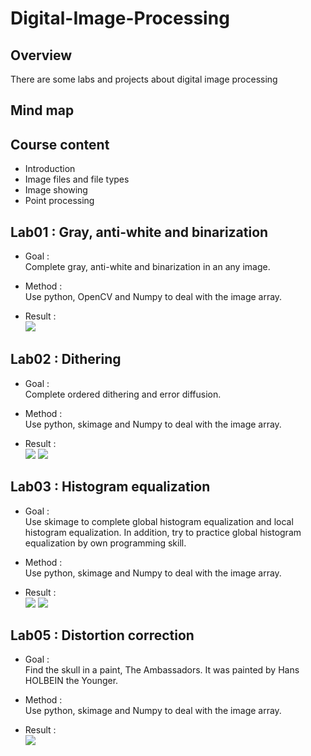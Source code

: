 # Digital-Image-Processing

## Overview
There are some labs and projects about digital image processing
>

## Mind map
>

## Course content
- Introduction
- Image files and file types
- Image showing
- Point processing
>

## Lab01 : Gray, anti-white and binarization
- Goal :      
Complete gray, anti-white and binarization in an any image.
>
- Method :      
Use python, OpenCV and Numpy to deal with the image array.
>
- Result :     
![](https://github.com/tailer954/Digital-Image-Processing/blob/master/Lab01_Gray%2C%20anti-white%20and%20binarization/LAB01_sets.PNG)
>
## Lab02 : Dithering
- Goal :      
Complete ordered dithering and error diffusion.
>
- Method :      
Use python, skimage and Numpy to deal with the image array.
>
- Result :     
![](https://github.com/tailer954/Digital-Image-Processing/blob/master/Lab02_Dithering/OrderDitherSets.PNG)
![](https://github.com/tailer954/Digital-Image-Processing/blob/master/Lab02_Dithering/ErrorDiffSets.PNG)
>
## Lab03 : Histogram equalization
- Goal :      
Use skimage to complete global histogram equalization and local histogram equalization. In addition, try to practice global histogram equalization by own programming skill.
>
- Method :      
Use python, skimage and Numpy to deal with the image array.
>
- Result :     
![](https://github.com/tailer954/Digital-Image-Processing/blob/master/Lab03_Histogram%20equalization/LAB03Sets.PNG)
![](https://github.com/tailer954/Digital-Image-Processing/blob/master/Lab03_Histogram%20equalization/HistogramSets.png)
>

## Lab05 : Distortion correction
- Goal :      
Find the skull in a paint, The Ambassadors. It was painted by Hans HOLBEIN the Younger.
>
- Method :      
Use python, skimage and Numpy to deal with the image array.
>
- Result :     
![](https://github.com/tailer954/Digital-Image-Processing/blob/master/Lab05_Distortion%20correction/Lab05Sets.PNG)
>
